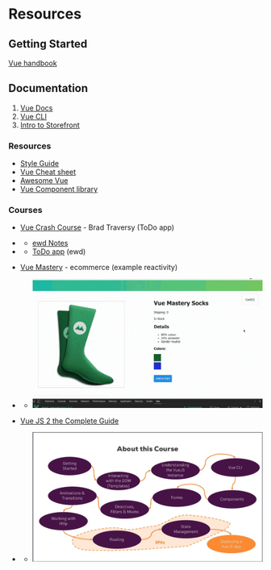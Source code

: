 # Resources

## Getting Started

[Vue handbook](https://drive.google.com/file/d/1YHbzIlhTfU0SaWcX8LgpyG8nSnho75y-/view?usp=drivesdk)

## Documentation

1. [Vue Docs](https://vuejs.org/v2/guide/)
2. [Vue CLI](https://cli.vuejs.org/)
3. [Intro to Storefront](https://docs.vuestorefront.io/guide/)

### Resources

- [Style Guide](https://vuejs.org/v2/style-guide/)
- [Vue Cheat sheet](https://flaviocopes.com/vue-cheat-sheet/)
- [Awesome Vue](https://github.com/vuejs/awesome-vue)
- [Vue Component library](https://vuecidity.wemakesites.net/)

### Courses

- [Vue Crash Course](https://www.youtube.com/watch?v=Wy9q22isx3U) - Brad Traversy (ToDo app)
- - [ewd Notes](https://github.com/elementWebDev/vue_crash_todolist/blob/master/README.md)
- - [ToDo app](https://hopeful-meninsky-bf657b.netlify.com/#/) (ewd)
- [Vue Mastery](https://vuemastery.com) - ecommerce (example reactivity)
- - ![sock store](sock-store.gif)
- [Vue JS 2 the Complete Guide](https://www.udemy.com/vuejs-2-the-complete-guide/) 


- - ![Roadmap](course-outline.png)
